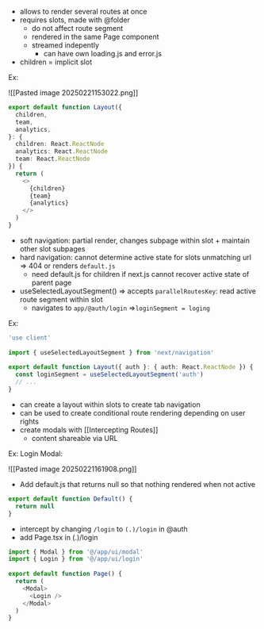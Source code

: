 - allows to render several routes at once
- requires slots, made with @folder
	- do not affect route segment
	- rendered in the same Page component
	- streamed indepently
		- can have own loading.js and error.js
- children = implicit slot

	
Ex: 

![[Pasted image 20250221153022.png]]

```typescript file:app/layout.tsx
export default function Layout({
  children,
  team,
  analytics,
}: {
  children: React.ReactNode
  analytics: React.ReactNode
  team: React.ReactNode
}) {
  return (
    <>
      {children}
      {team}
      {analytics}
    </>
  )
}

```

- soft navigation: partial render, changes subpage within slot + maintain other slot subpages
- hard navigation: cannot determine active state for slots unmatching url => 404 or renders `default.js`
	- need default.js for children if next.js cannot recover active state of parent page
- useSelectedLayoutSegment() => accepts `parallelRoutesKey`: read active route segment within slot
	- navigates to `app/@auth/login` =>`loginSegment = loging`

Ex: 

```typescript file:app/layout.tsx 
'use client'
 
import { useSelectedLayoutSegment } from 'next/navigation'
 
export default function Layout({ auth }: { auth: React.ReactNode }) {
  const loginSegment = useSelectedLayoutSegment('auth')
  // ...
}
```

- can create a layout within slots to create tab navigation
- can be used to create conditional route rendering depending on user rights
- create modals with [[Intercepting Routes]]
	- content shareable via URL

Ex: Login Modal:

![[Pasted image 20250221161908.png]]

- Add default.js that returns null so that nothing rendered when not active

```typescript file:app/@auth/default.tsx
export default function Default() {
  return null
}
```

- intercept by changing `/login` to `(.)/login` in @auth
- add Page.tsx in (.)/login

```typescript file:app/@auth/(.)login/page.tsx
import { Modal } from '@/app/ui/modal'
import { Login } from '@/app/ui/login'
 
export default function Page() {
  return (
    <Modal>
      <Login />
    </Modal>
  )
}
```


